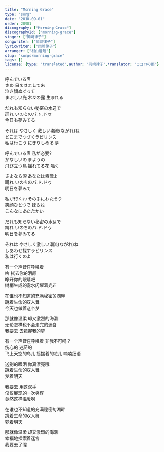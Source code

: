 ```yaml
---
title: "Morning Grace"
type: "song"
date: "2010-09-01"
order: 20901
discography: ["Morning Grace"]
discographyId: ["morning-grace"]
singer: ["岡崎律子"]
songwriter: ["岡崎律子"]
lyricwriter: ["岡崎律子"]
arranger: ["村山達哉"]
slug: "songs/morning-grace"
tags: []
license: {type: "translated",author: "岡崎律子",translator: "ココロの雨"}
---
```


呼んでいる声   
さあ 目をさまして来  
泣き顔ぬぐって   
まぶしい光 木々の露 生まれる  
  
だれも知らない秘密の水辺で   
踊れ いのちのパ.ド.ドゥ   
今日も夢みてる   
  
それは やさしく 激しい潮流(ながれ)ね   
どこまでつづくラビリンス   
私は行こう にぎりしめる 夢   
  
呼んでいる声 私が必要?   
かなしいの まようの   
飛び立つ鳥 揺れてる花 囁く   
  
さよなら涙 あなたは素敵よ   
踊れ いのちのパ.ド.ドゥ  
明日を夢みて   
  
私が行くわ その手にわたそう   
笑顔ひとつで ほらね  
こんなにあたたかい   
  
だれも知らない秘密の水辺で   
踊れ いのちのパ.ド.ドゥ   
明日を夢みてる   
  
それは やさしく激しい潮流(ながれ)ね  
しあわせ探すラビリンス   
私は行くのよ   
  
有一个声音在呼唤着  
啥 拭去你的泪颜  
睁开你的眼睛吧  
树梢生成的露水闪耀着光芒  
  
在谁也不知道的充满秘密的湖畔  
跳着生命的双人舞  
今天也做着这个梦  
  
那就像温柔 却又激烈的海潮  
无论怎样也不会走完的迷宫  
我要去 去把握我的梦  
  
有一个声音在呼唤着 非我不可吗？  
伤心的 迷茫的  
飞上天空的鸟儿 摇摆着的花儿 喃喃细语  
  
送别的眼泪 你真漂亮哦  
跳着生命的双人舞  
梦着明天  
  
我要去 用这双手  
仅仅展现的一次笑容  
竟然这样温暖啊  
  
在谁也不知道的充满秘密的湖畔  
跳着生命的双人舞  
梦着明天  
  
那就像温柔 却又激烈的海潮   
幸福地探索着迷宫  
我要去了喔
